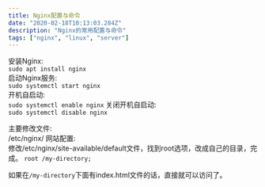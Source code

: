 ```yaml
---
title: Nginx配置与命令
date: "2020-02-18T10:13:03.284Z"
description: "Nginx的常用配置与命令"
tags: ["nginx", "linux", "server"]
---
```


安装Nginx:  
    `sudo apt install nginx`  
启动Nginx服务:  
    `sudo systemctl start nginx`  
开机自启动:  
    `sudo systemctl enable nginx`
关闭开机自启动:  
    `sudo systemctl disable nginx`  
    
主要修改文件:  
    /etc/nginx/
网站配置:  
    修改/etc/nginx/site-available/default文件，找到root选项，改成自己的目录，完成。
    `root /my-directory;`

如果在`/my-directory`下面有index.html文件的话，直接就可以访问了。